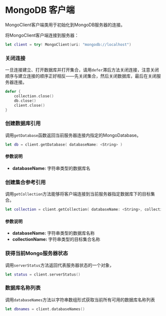 # MongoDB 客户端

MongoClient客户端类用于初始化到MongoDB服务器的连接。

将MongoClient客户端连接到服务器：

``` swift
let client = try! MongoClient(uri: "mongodb://localhost")
```

### 关闭连接

一旦连接建立、打开数据库并打开集合，请用`defer`滞后方法关闭连接，注意关闭顺序与建立连接的顺序正好相反——先关闭集合，然后关闭数据库，最后在关闭服务器连接。

``` swift
defer {
    collection.close()
    db.close()
    client.close()
}
```

### 创建数据库引用

调用`getDatabase`函数返回当前服务器连接内指定的MongoDatabase。

``` swift
let db = client.getDatabase( databaseName: <String> )
```

#### 参数说明

* **databaseName:** 字符串类型的数据库名

### 创建集合参考引用

调用`getCollection`方法能够将客户端连接到当前服务器指定数据库下的目标集合。

``` swift
let collection = client.getCollection( databaseName: <String>, collectionName: <String> )
```

#### 参数说明

* **databaseName:** 字符串类型的数据库名称
* **collectionName:** 字符串类型的目标集合名称

### 获得当前Mongo服务器状态

调用`serverStatus`方法返回代表服务器状态的一个对象，

``` swift
let status = client.serverStatus()
```

### 数据库名称列表

调用`databaseNames`方法以字符串数组形式获取当前所有可用的数据库名称列表


``` swift
let dbnames = client.databaseNames()
```
